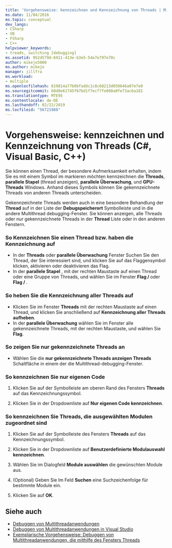 ```yaml
---
title: 'Vorgehensweise: kennzeichnen und Kennzeichnung von Threads | Microsoft-Dokumentation'
ms.date: 11/04/2016
ms.topic: conceptual
dev_langs:
- CSharp
- VB
- FSharp
- C++
helpviewer_keywords:
- treads, switching [debugging]
ms.assetid: 952d579d-6911-413e-b3e5-54e7e797e70c
author: mikejo5000
ms.author: mikejo
manager: jillfra
ms.workload:
- multiple
ms.openlocfilehash: 619814a77b0bfaddc1c8c68213d050646a07e7e0
ms.sourcegitcommit: b0d8e61745f67bd1f7ecf7fe080a0fe73ac6a181
ms.translationtype: MTE95
ms.contentlocale: de-DE
ms.lasthandoff: 02/22/2019
ms.locfileid: "56721988"
---
```

# <a name="how-to-flag-and-unflag-threads-c-visual-basic-c"></a>Vorgehensweise: kennzeichnen und Kennzeichnung von Threads (C#, Visual Basic, C++)

Sie können einen Thread, der besondere Aufmerksamkeit erhalten, indem Sie es mit einem Symbol im markieren möchten kennzeichnen die **Threads**, **parallele Stapel** (thread anzeigen), **parallele Überwachung**, und  **GPU-Threads** Windows. Anhand dieses Symbols können Sie gekennzeichnete Threads von anderen Threads unterscheiden.

Gekennzeichnete Threads werden auch in eine besondere Behandlung der **Thread** auf in der Liste der **Debugspeicherort** Symbolleiste und in die andere Multithread debugging-Fenster. Sie können anzeigen, alle Threads oder nur gekennzeichnete Threads in der **Thread** Liste oder in den anderen Fenstern.

### <a name="to-flag-or-unflag-a-thread"></a>So Kennzeichnen Sie einen Thread bzw. haben die Kennzeichnung auf

- In der **Threads** oder **parallele Überwachung** Fenster Suchen Sie den Thread, der Sie interessiert sind, und klicken Sie auf das Flaggensymbol klicken, aktivieren oder deaktivieren das Flag.
- In der **parallele Stapel** , mit der rechten Maustaste auf einen Thread oder eine Gruppe von Threads, und wählen Sie im Fenster **Flag / <thread>**  oder **Flag / <thread>** .

### <a name="to-unflag-all-threads"></a>So heben Sie die Kennzeichnung aller Threads auf

-   Klicken Sie im Fenster **Threads** mit der rechten Maustaste auf einen Thread, und klicken Sie anschließend auf **Kennzeichnung aller Threads aufheben**.
-   In der **parallele Überwachung** wählen Sie im Fenster alle gekennzeichnete Threads, mit der rechten Maustaste, und wählen Sie **Flag**.

### <a name="to-display-only-flagged-threads"></a>So zeigen Sie nur gekennzeichnete Threads an

-   Wählen Sie die **nur gekennzeichnete Threads anzeigen Threads** Schaltfläche in einem der die Multithread-debugging-Fenster.

### <a name="to-flag-just-my-code"></a>So kennzeichnen Sie nur eigenen Code

1.  Klicken Sie auf der Symbolleiste am oberen Rand des Fensters **Threads** auf das Kennzeichnungssymbol.

2.  Klicken Sie in der Dropdownliste auf **Nur eigenen Code kennzeichnen**.

### <a name="to-flag-threads-that-are-associated-with-selected-modules"></a>So kennzeichnen Sie Threads, die ausgewählten Modulen zugeordnet sind

1.  Klicken Sie auf der Symbolleiste des Fensters **Threads** auf das Kennzeichnungssymbol.

2.  Klicken Sie in der Dropdownliste auf **Benutzerdefinierte Modulauswahl kennzeichnen**.

3.  Wählen Sie im Dialogfeld **Module auswählen** die gewünschten Module aus.

4.  (Optional) Geben Sie Im Feld **Suchen** eine Suchzeichenfolge für bestimmte Module ein.

5.  Klicken Sie auf **OK**.

## <a name="see-also"></a>Siehe auch
- [Debuggen von Multithreadanwendungen](../debugger/debug-multithreaded-applications-in-visual-studio.md)
- [Debuggen von Multithreadanwendungen in Visual Studio](../debugger/get-started-debugging-multithreaded-apps.md)
- [Exemplarische Vorgehensweise: Debuggen von Multithreadanwendungen, die mithilfe des Fensters Threads](../debugger/how-to-use-the-threads-window.md)